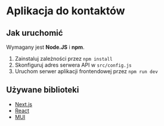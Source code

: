# Aplikacja do kontaktów

## Jak uruchomić

Wymagany jest **Node.JS** i **npm**.

1. Zainstaluj zależności przez `npm install`
2. Skonfiguruj adres serwera API w `src/config.js`
3. Uruchom serwer aplikacji frontendowej przez `npm run dev`

## Używane biblioteki
- [Next.js](https://nextjs.org/)
- [React](https://react.dev/)
- [MUI](https://v7.mui.com/material-ui/)
